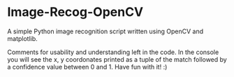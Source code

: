 # Image-Recog-OpenCV
A simple Python image recognition script written using OpenCV and matplotlib.

Comments for usability and understanding left in the code.
In the console you will see the x, y coordonates printed as a tuple of the match followed by a confidence value between 0 and 1.
Have fun with it! :)
